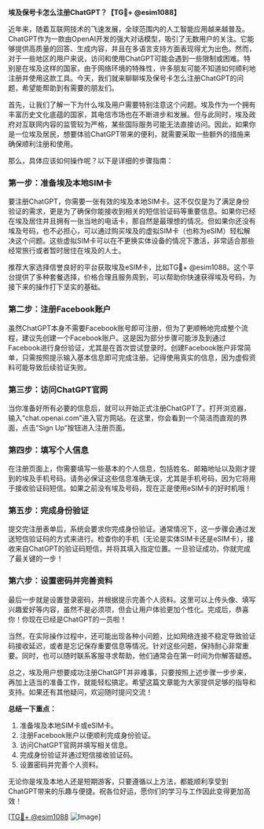 **埃及保号卡怎么注册ChatGPT？【TG💪+ @esim1088】**

近年来，随着互联网技术的飞速发展，全球范围内的人工智能应用越来越普及。ChatGPT作为一款由OpenAI开发的强大对话模型，吸引了无数用户的关注。它能够提供高质量的回答、生成内容，并且在多语言支持方面表现得尤为出色。然而，对于一些地区的用户来说，访问和使用ChatGPT可能会遇到一些限制或困难。特别是在埃及这样的国家，由于网络环境的特殊性，许多朋友可能不知道如何顺利地注册并使用这款工具。今天，我们就来聊聊埃及保号卡怎么注册ChatGPT的问题，希望能帮助到有需要的朋友们。

首先，让我们了解一下为什么埃及用户需要特别注意这个问题。埃及作为一个拥有丰富历史文化底蕴的国家，其电信市场也在不断进步和发展。但与此同时，埃及政府对互联网内容的监管较为严格，某些国际服务可能无法直接访问。因此，如果你是一位埃及居民，想要体验ChatGPT带来的便利，就需要采取一些额外的措施来确保顺利注册和使用。

那么，具体应该如何操作呢？以下是详细的步骤指南：

### 第一步：准备埃及本地SIM卡

要注册ChatGPT，你需要一张有效的埃及本地SIM卡。这不仅仅是为了满足身份验证的需求，更是为了确保你能接收到相关的短信验证码等重要信息。如果你已经在埃及居住并且拥有一张当地的电话卡，那自然是最理想的情况。但如果你还没有埃及号码，也不必担心，可以通过购买埃及的虚拟SIM卡（也称为eSIM）轻松解决这个问题。这些虚拟SIM卡可以在不更换实体设备的情况下激活，非常适合那些经常旅行或者暂时居住在埃及的人士。

推荐大家选择信誉良好的平台获取埃及eSIM卡，比如TG💪+ @esim1088。这个平台提供了多种套餐选择，价格合理且服务周到，可以帮助你快速获得埃及号码，为接下来的操作打下坚实的基础。

### 第二步：注册Facebook账户

虽然ChatGPT本身不需要Facebook账号即可注册，但为了更顺畅地完成整个流程，建议先创建一个Facebook账户。这是因为部分步骤可能涉及到通过Facebook进行身份验证，尤其是在首次尝试登录时。创建Facebook账户非常简单，只需按照提示输入基本信息即可完成注册。记得使用真实的信息，因为虚假资料可能导致后续验证失败。

### 第三步：访问ChatGPT官网

当你准备好所有必要的信息后，就可以开始正式注册ChatGPT了。打开浏览器，输入“chat.openai.com”进入官方网站。在这里，你会看到一个简洁而直观的界面，点击“Sign Up”按钮进入注册页面。

### 第四步：填写个人信息

在注册页面上，你需要填写一些基本的个人信息，包括姓名、邮箱地址以及刚才提到的埃及手机号码。请务必保证这些信息准确无误，尤其是手机号码，因为它将用于接收验证码短信。如果之前没有埃及号码，现在正是使用eSIM卡的好时机哦！

### 第五步：完成身份验证

提交完注册表单后，系统会要求你完成身份验证。通常情况下，这一步骤会通过发送短信验证码的方式来进行。检查你的手机（无论是实体SIM卡还是eSIM卡），接收来自ChatGPT的验证码短信，并将其填入指定位置。一旦验证成功，你就完成了最关键的一步！

### 第六步：设置密码并完善资料

最后一步就是设置登录密码，并根据提示完善个人资料。这里可以上传头像、填写兴趣爱好等内容，虽然不是必须项，但会让用户体验更加个性化。完成后，恭喜你！你现在已经是ChatGPT的一员啦！

当然，在实际操作过程中，还可能出现各种小问题，比如网络连接不稳定导致验证码接收延迟，或者是忘记保存重要信息等情况。针对这些问题，保持耐心非常重要。同时，也可以随时联系客服寻求帮助，他们通常会在第一时间为你解答疑惑。

总之，埃及用户想要成功注册ChatGPT并非难事，只要按照上述步骤一步步来，再加上适当的准备工作，就能轻松搞定。希望这篇文章能为大家提供足够的指导和支持。如果还有其他疑问，欢迎随时提问交流！

**总结一下重点：**
1. 准备埃及本地SIM卡或eSIM卡。
2. 注册Facebook账户以便顺利完成身份验证。
3. 访问ChatGPT官网并填写相关信息。
4. 完成身份验证并通过短信接收验证码。
5. 设置密码并完善个人资料。

无论你是埃及本地人还是短期游客，只要遵循以上方法，都能顺利享受到ChatGPT带来的乐趣与便捷。祝各位好运，愿你们的学习与工作因此变得更加高效！

[[TG💪+ @esim1088](https://t.me/s/esim1088) ![Image](https://i.postimg.cc/4NQfJmqS/Snipaste-2025-05-13-00-14-12.png)]